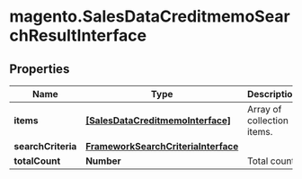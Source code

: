 # magento.SalesDataCreditmemoSearchResultInterface

## Properties
Name | Type | Description | Notes
------------ | ------------- | ------------- | -------------
**items** | [**[SalesDataCreditmemoInterface]**](SalesDataCreditmemoInterface.md) | Array of collection items. | 
**searchCriteria** | [**FrameworkSearchCriteriaInterface**](FrameworkSearchCriteriaInterface.md) |  | 
**totalCount** | **Number** | Total count. | 



